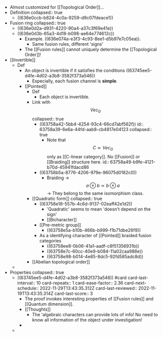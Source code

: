 - Almost customized for [[Topological Order]]...
- Definition
  collapsed:: true
	- ((636e0ccb-b824-4c0a-9259-d9c07fdeace1))
- Fusion ring
  collapsed:: true
	- ((636e0d2a-d931-4220-90a4-a37c3f69e41e))
	- ((636e0d3b-65a3-4d18-b098-ae64e774612c))
		- Example. ((636e074a-e3f3-4c93-8ee1-d5b97e7c05ea)).
			- Same fusion rules, different 'signs'
		- The [[Fusion rules]] cannot uniquely determine the [[Topological Order]]!
- [[Invertible]]
	- Def
		- An object is invertible if it satisfies the conditions ((63745ee5-d4fe-4d02-a3b8-3582f373a546))
			- Especially, each fusion channel is **simple**.
		- [[Pointed]]
			- Def
				- Each object is invertible.
			- Link with $$Vec_G$$
			  collapsed:: true
				- ((63758a42-5bb4-4254-93c4-66cd7abf562f))
				  id:: 63758a39-6e6a-44fd-aab8-cb4817e04123
				  collapsed:: true
					- Note that $$C\simeq Vec_G$$ only as [[C-linear category]]. No [[Fusion]] or [[Braiding]] structure here.
					  id:: 63758a49-b9fe-4121-b70d-45941fdacd86
				- ((63758b5a-8776-4206-979e-96075d0182c0))
					- Braiding -> $$a \otimes b \simeq b \otimes a$$ -> They belong to the same isomorphism class.
			- [[Quadratic form]]
			  collapsed:: true
				- ((63758e18-557b-4c6d-9137-02eaff42e1d2))
					- 'Quadratic' seems to mean 'doesn't depend on the sign'
					- [[Bicharacter]]
				- [[Pre-metric group]]
					- ((63758e5a-b10b-466b-b999-f1b71dbe26f9))
				- As a identifying character of [[Pointed]] braided fusion categories
					- ((63758ee8-0b06-41a1-aadf-c8f51356931b))
					- ((63758e7c-60cc-40e9-b084-11a02caa988e))
					- ((63758e98-b014-4e85-8dc5-92fd585adc8d))
			- [[Abelian topological order]]
	-
- Properties
  collapsed:: true
	- ((63745ee5-d4fe-4d02-a3b8-3582f373a546)) #card
	  card-last-interval:: 10
	  card-repeats:: 1
	  card-ease-factor:: 2.36
	  card-next-schedule:: 2022-11-29T13:43:35.312Z
	  card-last-reviewed:: 2022-11-19T13:43:35.314Z
	  card-last-score:: 3
		- The proof invokes interesting properties of [[Fusion rules]] and [[Quantum dimension]].
		- [[Thoughts]]
			- The 'algebraic characters can provide lots of info! No need to know all information of the object under investigation!
		-
	-